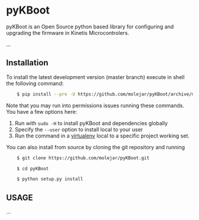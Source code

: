 pyKBoot
=======

pyKBoot is an Open Source python based library for configuring and upgrading the firmware in Kinetis Microcontrolers.

...


Installation
------------

To install the latest development version (master branch) execute in shell the folloving command:

``` bash
    $ pip install --pre -U https://github.com/molejar/pyKBoot/archive/master.zip
```

Note that you may run into permissions issues running these commands.
You have a few options here:

1. Run with `sudo -H` to install pyKBoot and dependencies globally
2. Specify the `--user` option to install local to your user
3. Run the command in a [virtualenv](https://virtualenv.pypa.io/en/latest/) local to a specific project working set.

You can also install from source by cloning the git repository and running

``` bash
    $ git clone https://github.com/molejar/pyKBoot.git

    $ cd pyKBoot

    $ python setup.py install
```

USAGE
-----

...
